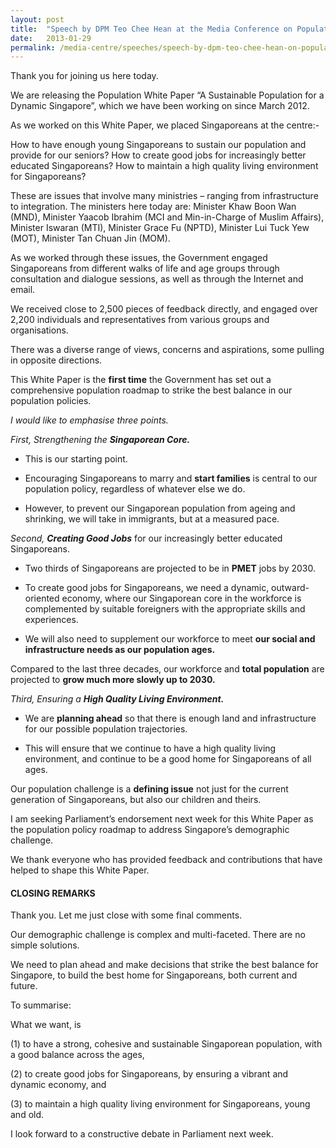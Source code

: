 ```yaml
---
layout: post
title:  "Speech by DPM Teo Chee Hean at the Media Conference on Population White Paper"
date:   2013-01-29
permalink: /media-centre/speeches/speech-by-dpm-teo-chee-hean-on-population-white-paper-1/
---
```


Thank you for joining us here today.

We are releasing the Population White Paper “A Sustainable Population for a Dynamic Singapore”, which we have been working on since March 2012.

As we worked on this White Paper, we placed Singaporeans at the centre:-

How to have enough young Singaporeans to sustain our population and provide for our seniors? 
How to create good jobs for increasingly better educated Singaporeans? 
How to maintain a high quality living environment for Singaporeans?

These are issues that involve many ministries – ranging from infrastructure to integration. 
The ministers here today are: 
Minister Khaw Boon Wan (MND), Minister Yaacob Ibrahim (MCI and Min-in-Charge of Muslim Affairs), Minister Iswaran (MTI), Minister Grace Fu (NPTD), Minister Lui Tuck Yew (MOT), Minister Tan Chuan Jin (MOM).

As we worked through these issues, the Government engaged Singaporeans from different walks of life and age groups through consultation and dialogue sessions, as well as through the Internet and email.

We received close to 2,500 pieces of feedback directly, and engaged over 2,200 individuals and representatives from various groups and organisations.

There was a diverse range of views, concerns and aspirations, some pulling in opposite directions.

This White Paper is the **first time** the Government has set out a comprehensive population roadmap to strike the best balance in our population policies.

_I would like to emphasise three points._

_First, Strengthening the **Singaporean Core.**_

- This is our starting point.

- Encouraging Singaporeans to marry and **start families** is central to our population policy, regardless of whatever else we do.

- However, to prevent our Singaporean population from ageing and shrinking, we will take in immigrants, but at a measured pace.

_Second, **Creating Good Jobs**_ for our increasingly better educated Singaporeans.

- Two thirds of Singaporeans are projected to be in **PMET** jobs by 2030.

- To create good jobs for Singaporeans, we need a dynamic, outward-oriented economy, where our Singaporean core in the workforce is complemented by suitable foreigners with the appropriate skills and experiences.

- We will also need to supplement our workforce to meet **our social and infrastructure needs as our population ages.**

Compared to the last three decades, our workforce and **total population** are projected to **grow much more slowly up to 2030.**

_Third, Ensuring a **High Quality Living Environment.**_

- We are **planning ahead** so that there is enough land and infrastructure for our possible population trajectories.

- This will ensure that we continue to have a high quality living environment, and continue to be a good home for Singaporeans of all ages.

Our population challenge is a **defining issue** not just for the current generation of Singaporeans, but also our children and theirs.

I am seeking Parliament’s endorsement next week for this White Paper as the population policy roadmap to address Singapore’s demographic challenge.

We thank everyone who has provided feedback and contributions that have helped to shape this White Paper.

#### **CLOSING REMARKS**

Thank you. 
Let me just close with some final comments.

Our demographic challenge is complex and multi-faceted. 
There are no simple solutions.

We need to plan ahead and make decisions that strike the best balance for Singapore, to build the best home for Singaporeans, both current and future.

To summarise:

What we want, is

(1) to have a strong, cohesive and sustainable Singaporean population, with a good balance across the ages,

(2) to create good jobs for Singaporeans, by ensuring a vibrant and dynamic economy, and

(3) to maintain a high quality living environment for Singaporeans, young and old.

I look forward to a constructive debate in Parliament next week.


